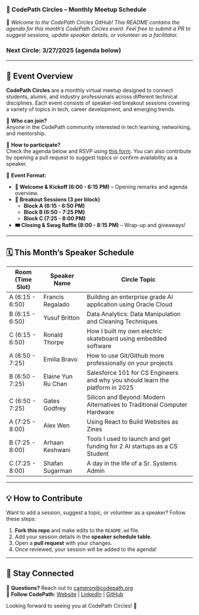 ### **📌 CodePath Circles – Monthly Meetup Schedule**  

🚀 *Welcome to the CodePath Circles GitHub! This README contains the agenda for this month’s CodePath Circles event. Feel free to submit a PR to suggest sessions, update speaker details, or volunteer as a facilitator.*  

### Next Circle: 3/27/2025 (agenda below)

---

## **📅 Event Overview**
**CodePath Circles** are a monthly virtual meetup designed to connect students, alumni, and industry professionals across different technical disciplines. Each event consists of speaker-led breakout sessions covering a variety of topics in tech, career development, and emerging trends.

🔹 **Who can join?**  
Anyone in the CodePath community interested in tech learning, networking, and mentorship.  

🔹 **How to participate?**  
Check the agenda below and RSVP using [this form](https://share.hsforms.com/1IBhEhk1dR7OAQtJn6Vhpyg36gst). You can also contribute by opening a pull request to suggest topics or confirm availability as a speaker.  

🔹 **Event Format:**  
- **📢 Welcome & Kickoff (6:00 - 6:15 PM)** – Opening remarks and agenda overview.  
- **🎤 Breakout Sessions (3 per block)**  
  - **Block A (6:15 - 6:50 PM)**  
  - **Block B (6:50 - 7:25 PM)**  
  - **Block C (7:25 - 8:00 PM)**  
- **🎟️ Closing & Swag Raffle (8:00 - 8:15 PM)** – Wrap-up and giveaways!  

---

## **🗓️ This Month’s Speaker Schedule**  

| Room (Time Slot) | Speaker Name | Circle Topic |
|-------------|----------|--------------|
| A (6:15 - 6:50) | Francis Regalado | Building an enterprise grade AI application using Oracle Cloud |
| B (6:15 - 6:50) | Yusuf Britton | Data Analytics: Data Manipulation and Cleaning Techniques|
| C (6:15 - 6:50) | Ronald Thorpe | How I built my own electric skateboard using embedded software |
| A (6:50 - 7:25) | Emilia Bravo | How to use Git/Github more professionally on your projects  |
| B (6:50 - 7:25) | Elaine Yun Ru Chan | Salesforce 101 for CS Engineers and why you should learn the platform in 2025 |
| C (6:50 - 7:25) | Gates Godfrey  | Silicon and Beyond: Modern Alternatives to Traditional Computer Hardware |
| A (7:25 - 8:00) | Alex Wen | Using React to Build Websites as Zines |
| B (7:25 - 8:00) | Arhaan Keshwani | Tools I used to launch and get funding for 2 AI startups as a CS Student |
| C (7:25 - 8:00) | Shafan Sugarman | A day in the life of a Sr. Systems Admin |

---

## **💡 How to Contribute**
Want to add a session, suggest a topic, or volunteer as a speaker? Follow these steps:  
1. **Fork this repo** and make edits to the `README.md` file.  
2. Add your session details in the **speaker schedule table**.  
3. Open a **pull request** with your changes.  
4. Once reviewed, your session will be added to the agenda!  

---

## **📣 Stay Connected**
📧 **Questions?** Reach out to [cameron@codepath.org](mailto:cameron@codepath.org)  
📢 **Follow CodePath:** [Website](https://www.codepath.org/) | [LinkedIn](https://www.linkedin.com/school/codepath-org/) | [GitHub](https://github.com/codepath)  

Looking forward to seeing you at CodePath Circles! 🎉  
